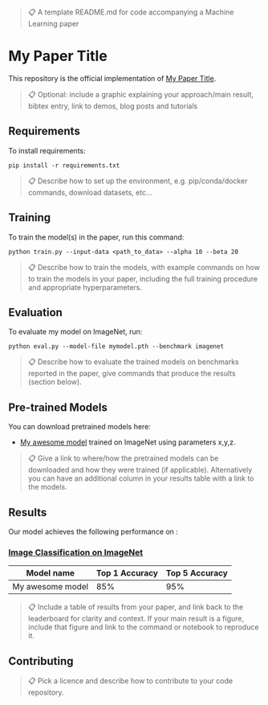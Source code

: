 >📋  A template README.md for code accompanying a Machine Learning paper

# My Paper Title

This repository is the official implementation of [My Paper Title](https://arxiv.org/abs/2030.12345). 

>📋  Optional: include a graphic explaining your approach/main result, bibtex entry, link to demos, blog posts and tutorials

## Requirements

To install requirements:

```setup
pip install -r requirements.txt
```

>📋  Describe how to set up the environment, e.g. pip/conda/docker commands, download datasets, etc...

## Training

To train the model(s) in the paper, run this command:

```train
python train.py --input-data <path_to_data> --alpha 10 --beta 20
```

>📋  Describe how to train the models, with example commands on how to train the models in your paper, including the full training procedure and appropriate hyperparameters.

## Evaluation

To evaluate my model on ImageNet, run:

```eval
python eval.py --model-file mymodel.pth --benchmark imagenet
```

>📋  Describe how to evaluate the trained models on benchmarks reported in the paper, give commands that produce the results (section below).

## Pre-trained Models

You can download pretrained models here:

- [My awesome model](https://drive.google.com/mymodel.pth) trained on ImageNet using parameters x,y,z. 

>📋  Give a link to where/how the pretrained models can be downloaded and how they were trained (if applicable).  Alternatively you can have an additional column in your results table with a link to the models.

## Results

Our model achieves the following performance on :

### [Image Classification on ImageNet](https://paperswithcode.com/sota/image-classification-on-imagenet)

| Model name         | Top 1 Accuracy  | Top 5 Accuracy |
| ------------------ |---------------- | -------------- |
| My awesome model   |     85%         |      95%       |

>📋  Include a table of results from your paper, and link back to the leaderboard for clarity and context. If your main result is a figure, include that figure and link to the command or notebook to reproduce it. 


## Contributing

>📋  Pick a licence and describe how to contribute to your code repository. 

[//]: # (# Medical-Record-Linkage-Ensemble)

[//]: # ()
[//]: # (This repository contains the full code of the paper "Statistical supervised meta-ensemble algorithm for data linkage", published in Journal of Biomedical Informatics. )

[//]: # ()
[//]: # (Authors: )

[//]: # (Kha Vo <kha.vo@unsw.edu.au>,)

[//]: # (Jitendra Jonnagaddala <jitendra.jonnagaddala@unsw.edu.au>,)

[//]: # (Siaw-Teng Liaw <siaw@unsw.edu.au>.)

[//]: # ()
[//]: # (+ All of the code in this repository used Python 3.6 or higher with these prerequisite packages: `numpy`, `pandas`, `sklearn`, and `recordlinkage`. To install a missing package, use command `pip install package-name` in a terminal &#40;i.e., cmd in Windows, or Terminal in MacOS&#41;.)

[//]: # ()
[//]: # (1. Prepare the cleaned datasets for Scheme A, which are stored in two files `febrl3_UNSW.csv` and `febrl3_UNSW.csv`. To reproduce those two files, use Python Notebook &#40;i.e., Jupyter Notebook of Anaconda3 distribution&#41; to run `Rectify_Febrl_Datasets.ipynb`.)

[//]: # ()
[//]: # (2. Prepare the synthetic ePBRN-error-simulated datasets for Scheme B, which are stored in two files `ePBRN_D_dup.csv` and `ePBRN_F_dup.csv`. The original FEBRL dataset &#40;all original, no duplicate&#41; is contained in 2 files: `/ePBRN_Datasets/ePBRN_D_original.csv` and `/ePBRN_Datasets/ePBRN_F_original.csv`. To reproduce `ePBRN_D_dup.csv` and `ePBRN_F_dup.csv`, run `Error_Generator.ipynb`. In the first cell of the notebook, change variable `inputfile` to either `ePBRN_D_original` or `ePBRN_F_original`, which is respectively corresponding to variable `outputfile` of `ePBRN_D_dup` or `ePBRN_F_dup`. )

[//]: # ()
[//]: # (3. Reproduce results for Scheme A in the paper by running `FEBRL_UNSW_Linkage.ipynb`.)

[//]: # ()
[//]: # (4. Reproduce results for Scheme B in the paper by running `ePBRN_UNSW_Linkage.ipynb`.)

[//]: # ()
[//]: # (5. The plots in the paper can be reproduced by running `Plots.ipynb`.)
